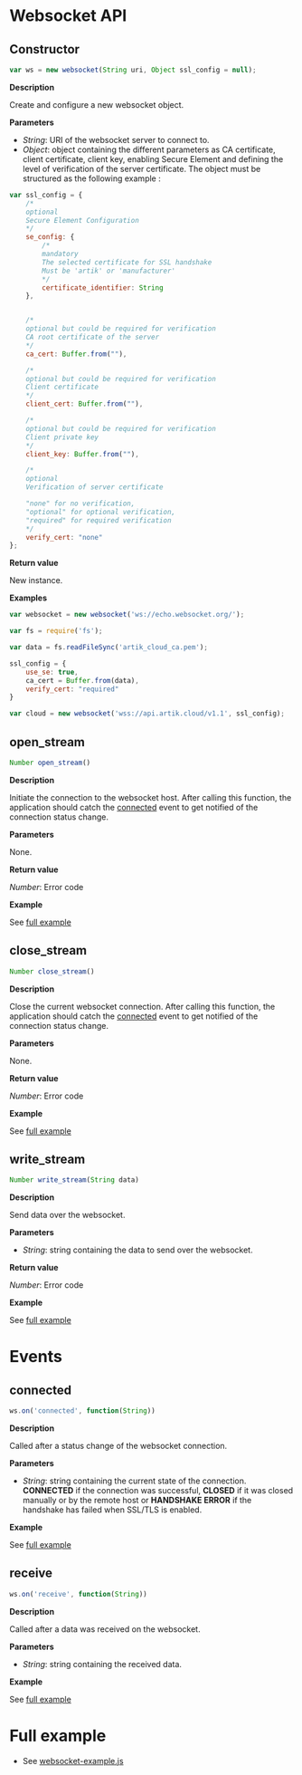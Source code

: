 # Websocket API

## Constructor

```javascript
var ws = new websocket(String uri, Object ssl_config = null);
```

**Description**

Create and configure a new websocket object.

**Parameters**

 - *String*: URI of the websocket server to connect to.
 - *Object*: object containing the different parameters as CA certificate, client certificate,
client key, enabling Secure Element and defining the level of verification of the server
certificate. The object must be structured as the following example :

```javascript
var ssl_config = {
	/*
	optional
	Secure Element Configuration
	*/
	se_config: {
		/*
		mandatory
		The selected certificate for SSL handshake
		Must be 'artik' or 'manufacturer'
		*/
		certificate_identifier: String
	},


	/*
	optional but could be required for verification
	CA root certificate of the server
	*/
	ca_cert: Buffer.from(""),

	/*
	optional but could be required for verification
	Client certificate
	*/
	client_cert: Buffer.from(""),

	/*
	optional but could be required for verification
	Client private key
	*/
	client_key: Buffer.from(""),

	/*
	optional
	Verification of server certificate

	"none" for no verification,
	"optional" for optional verification,
	"required" for required verification
	*/
	verify_cert: "none"
};

```

**Return value**

New instance.

**Examples**

```javascript
var websocket = new websocket('ws://echo.websocket.org/');
```

```javascript
var fs = require('fs');

var data = fs.readFileSync('artik_cloud_ca.pem');

ssl_config = {
	use_se: true,
	ca_cert = Buffer.from(data),
	verify_cert: "required"
}

var cloud = new websocket('wss://api.artik.cloud/v1.1', ssl_config);
```

## open_stream

```javascript
Number open_stream()
```

**Description**

Initiate the connection to the websocket host. After calling this function,
the application should catch the [connected](#connected) event to get notified
of the connection status change.

**Parameters**

None.

**Return value**

*Number*: Error code

**Example**

See [full example](#full-example)

## close_stream

```javascript
Number close_stream()
```

**Description**

Close the current websocket connection. After calling this function,
the application should catch the [connected](#connected) event to get notified
of the connection status change.

**Parameters**

None.

**Return value**

*Number*: Error code

**Example**

See [full example](#full-example)

## write_stream

```javascript
Number write_stream(String data)
```

**Description**

Send data over the websocket.

**Parameters**

 - *String*: string containing the data to send over the websocket.

**Return value**

*Number*: Error code

**Example**

See [full example](#full-example)

# Events

## connected

```javascript
ws.on('connected', function(String))
```

**Description**

Called after a status change of the websocket connection.

**Parameters**

 - *String*: string containing the current state of the connection.
**CONNECTED** if the connection was successful, **CLOSED** if it was closed
manually or by the remote host or **HANDSHAKE ERROR** if the handshake has failed
when SSL/TLS is enabled.

**Example**

See [full example](#full-example)

## receive

```javascript
ws.on('receive', function(String))
```

**Description**

Called after a data was received on the websocket.

**Parameters**

 - *String*: string containing the received data.

**Example**

See [full example](#full-example)

# Full example

   * See [websocket-example.js](/examples/websocket-example.js)

